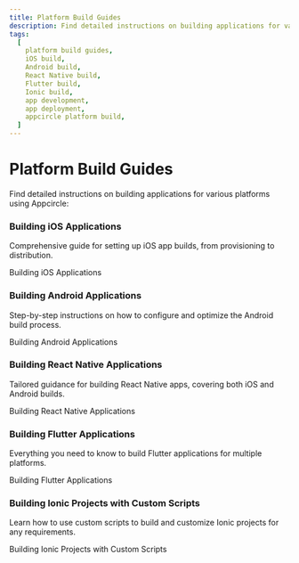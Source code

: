 ```yaml
---
title: Platform Build Guides
description: Find detailed instructions on building applications for various platforms using Appcircle. Learn how to build iOS, Android, React Native, Flutter, and Ionic applications with ease.
tags:
  [
    platform build guides,
    iOS build,
    Android build,
    React Native build,
    Flutter build,
    Ionic build,
    app development,
    app deployment,
    appcircle platform build,
  ]
---
```


# Platform Build Guides

Find detailed instructions on building applications for various platforms using Appcircle:

### Building iOS Applications

Comprehensive guide for setting up iOS app builds, from provisioning to distribution.

<ContentRef url="/build/platform-build-guides/building-ios-applications"> Building iOS Applications </ContentRef>

### Building Android Applications

Step-by-step instructions on how to configure and optimize the Android build process.

<ContentRef url="/build/platform-build-guides/building-android-applications"> Building Android Applications </ContentRef>

### Building React Native Applications

Tailored guidance for building React Native apps, covering both iOS and Android builds.

<ContentRef url="/build/platform-build-guides/building-react-native-applications"> Building React Native Applications </ContentRef>

### Building Flutter Applications

Everything you need to know to build Flutter applications for multiple platforms.

<ContentRef url="/build/platform-build-guides/building-flutter-applications"> Building Flutter Applications </ContentRef>

### Building Ionic Projects with Custom Scripts

Learn how to use custom scripts to build and customize Ionic projects for any requirements.

<ContentRef url="/build/platform-build-guides/building-ionic-projects-with-custom-scripts"> Building Ionic Projects with Custom Scripts </ContentRef>
